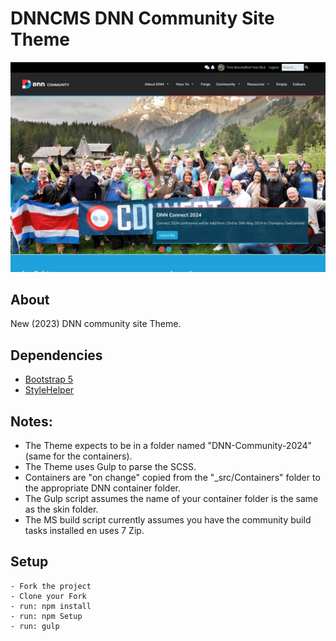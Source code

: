 # DNNCMS DNN Community Site Theme

![DNNCMS Community Site Theme Preview](default.jpg)

## About
New (2023) DNN community site Theme.

## Dependencies
- [Bootstrap 5](https://getbootstrap.com/docs/5.3/getting-started/introduction/)
- [StyleHelper](https://github.com/40fingers/StyleHelper-Sko)


## Notes:

- The Theme expects to be in a folder named "DNN-Community-2024" (same for the containers).
- The Theme uses Gulp to parse the SCSS.
- Containers are "on change" copied from the  "_src/Containers" folder to the appropriate DNN container folder.
- The Gulp script assumes the name of your container folder is the same as the skin folder.
- The MS build script currently assumes you have the community build tasks installed en uses 7 Zip.

## Setup
	
	- Fork the project
	- Clone your Fork
	- run: npm install
	- run: npm Setup
	- run: gulp



